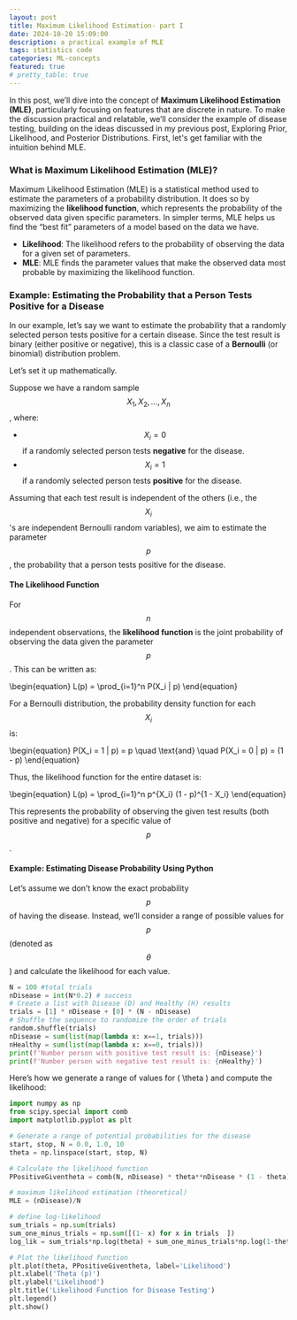 ```yaml
---
layout: post
title: Maximum Likelihood Estimation- part I
date: 2024-10-20 15:09:00
description: a practical example of MLE
tags: statistics code
categories: ML-concepts
featured: true
# pretty_table: true
---
```


In this post, we’ll dive into the concept of **Maximum Likelihood Estimation (MLE)**, particularly focusing on features that are discrete in nature. To make the discussion practical and relatable, we’ll consider the example of disease testing, building on the ideas discussed in my previous post, Exploring Prior, Likelihood, and Posterior Distributions. First, let's get familiar with the intuition behind MLE.

### What is Maximum Likelihood Estimation (MLE)?

Maximum Likelihood Estimation (MLE) is a statistical method used to estimate the parameters of a probability distribution. It does so by maximizing the **likelihood function**, which represents the probability of the observed data given specific parameters. In simpler terms, MLE helps us find the “best fit” parameters of a model based on the data we have.

- **Likelihood**: The likelihood refers to the probability of observing the data for a given set of parameters.
- **MLE**: MLE finds the parameter values that make the observed data most probable by maximizing the likelihood function.

### Example: Estimating the Probability that a Person Tests Positive for a Disease

In our example, let’s say we want to estimate the probability that a randomly selected person tests positive for a certain disease. Since the test result is binary (either positive or negative), this is a classic case of a **Bernoulli** (or binomial) distribution problem.

Let’s set it up mathematically.

Suppose we have a random sample $$X_1, X_2, \dots, X_n$$, where:
- $$X_i = 0$$ if a randomly selected person tests **negative** for the disease.
- $$X_i = 1$$ if a randomly selected person tests **positive** for the disease.

Assuming that each test result is independent of the others (i.e., the $$X_i$$ 's are independent Bernoulli random variables), we aim to estimate the parameter $$p$$ , the probability that a person tests positive for the disease.

#### The Likelihood Function

For $$n$$ independent observations, the **likelihood function** is the joint probability of observing the data given the parameter $$p$$. This can be written as:

\begin{equation}
L(p) = \prod_{i=1}^n P(X_i | p)
\end{equation}

For a Bernoulli distribution, the probability density function for each $$X_i$$ is:

\begin{equation}
P(X_i = 1 | p) = p \quad \text{and} \quad P(X_i = 0 | p) = (1 - p)
\end{equation}

Thus, the likelihood function for the entire dataset is:

\begin{equation}
L(p) = \prod_{i=1}^n p^{X_i} (1 - p)^{1 - X_i}
\end{equation}

This represents the probability of observing the given test results (both positive and negative) for a specific value of $$p$$.

#### Example: Estimating Disease Probability Using Python

Let’s assume we don’t know the exact probability $$p$$ of having the disease. Instead, we’ll consider a range of possible values for $$p$$ (denoted as $$\theta$$) and calculate the likelihood for each value.

```python
N = 100 #total trials
nDisease = int(N*0.2) # success
# Create a list with Disease (D) and Healthy (H) results
trials = [1] * nDisease + [0] * (N - nDisease)
# Shuffle the sequence to randomize the order of trials
random.shuffle(trials)
nDisease = sum(list(map(lambda x: x==1, trials)))
nHealthy = sum(list(map(lambda x: x==0, trials)))
print(f'Number person with positive test result is: {nDisease}')
print(f'Number person with negative test result is: {nHealthy}')
```

Here’s how we generate a range of values for \( \theta \) and compute the likelihood:

```python
import numpy as np
from scipy.special import comb
import matplotlib.pyplot as plt

# Generate a range of potential probabilities for the disease
start, stop, N = 0.0, 1.0, 10
theta = np.linspace(start, stop, N)

# Calculate the likelihood function
PPositiveGiventheta = comb(N, nDisease) * theta**nDisease * (1 - theta)**nHealthy

# maximum likelihood estimation (theoretical)
MLE = (nDisease)/N

# define log-likelihood
sum_trials = np.sum(trials)
sum_one_minus_trials = np.sum([(1- x) for x in trials  ])
log_lik = sum_trials*np.log(theta) + sum_one_minus_trials*np.log(1-theta)

# Plot the likelihood function
plt.plot(theta, PPositiveGiventheta, label='Likelihood')
plt.xlabel('Theta (p)')
plt.ylabel('Likelihood')
plt.title('Likelihood Function for Disease Testing')
plt.legend()
plt.show()
```
